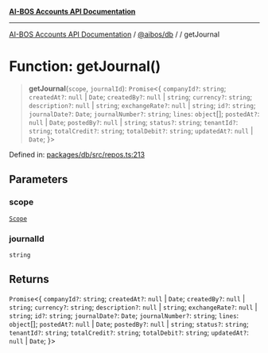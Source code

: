 [**AI-BOS Accounts API Documentation**](../../../README.md)

***

[AI-BOS Accounts API Documentation](../../../README.md) / [@aibos/db](../README.md) / [](../README.md) / getJournal

# Function: getJournal()

> **getJournal**(`scope`, `journalId`): `Promise`\<\{ `companyId?`: `string`; `createdAt?`: `null` \| `Date`; `createdBy?`: `null` \| `string`; `currency?`: `string`; `description?`: `null` \| `string`; `exchangeRate?`: `null` \| `string`; `id?`: `string`; `journalDate?`: `Date`; `journalNumber?`: `string`; `lines`: `object`[]; `postedAt?`: `null` \| `Date`; `postedBy?`: `null` \| `string`; `status?`: `string`; `tenantId?`: `string`; `totalCredit?`: `string`; `totalDebit?`: `string`; `updatedAt?`: `null` \| `Date`; \}\>

Defined in: [packages/db/src/repos.ts:213](https://github.com/pohlai88/accounts/blob/48103fb36d28b2b9bfb33472b6de2f719773cde9/packages/db/src/repos.ts#L213)

## Parameters

### scope

[`Scope`](../interfaces/Scope.md)

### journalId

`string`

## Returns

`Promise`\<\{ `companyId?`: `string`; `createdAt?`: `null` \| `Date`; `createdBy?`: `null` \| `string`; `currency?`: `string`; `description?`: `null` \| `string`; `exchangeRate?`: `null` \| `string`; `id?`: `string`; `journalDate?`: `Date`; `journalNumber?`: `string`; `lines`: `object`[]; `postedAt?`: `null` \| `Date`; `postedBy?`: `null` \| `string`; `status?`: `string`; `tenantId?`: `string`; `totalCredit?`: `string`; `totalDebit?`: `string`; `updatedAt?`: `null` \| `Date`; \}\>
